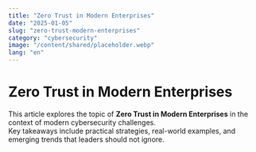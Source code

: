 ```yaml
---
title: "Zero Trust in Modern Enterprises"
date: "2025-01-05"
slug: "zero-trust-modern-enterprises"
category: "cybersecurity"
image: "/content/shared/placeholder.webp"
lang: "en"
---
```


# Zero Trust in Modern Enterprises

This article explores the topic of **Zero Trust in Modern Enterprises** in the context of modern cybersecurity challenges.  
Key takeaways include practical strategies, real-world examples, and emerging trends that leaders should not ignore.
